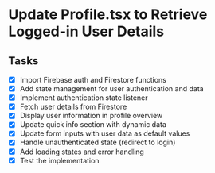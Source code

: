 # Update Profile.tsx to Retrieve Logged-in User Details

## Tasks
- [x] Import Firebase auth and Firestore functions
- [x] Add state management for user authentication and data
- [x] Implement authentication state listener
- [x] Fetch user details from Firestore
- [x] Display user information in profile overview
- [x] Update quick info section with dynamic data
- [x] Update form inputs with user data as default values
- [x] Handle unauthenticated state (redirect to login)
- [x] Add loading states and error handling
- [x] Test the implementation

